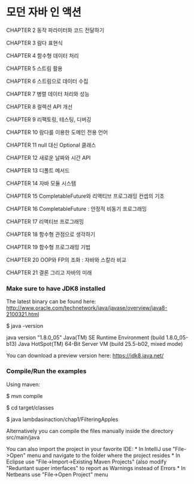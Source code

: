 모던 자바 인 액션
===============

CHAPTER 2 동작 파라미터화 코드 전달하기

CHAPTER 3 람다 표현식

CHAPTER 4 함수형 데이터 처리

CHAPTER 5 스트림 활용

CHAPTER 6 스트림으로 데이터 수집

CHAPTER 7 병렬 데이터 처리와 성능

CHAPTER 8 컬렉션 API 개선

CHAPTER 9 리팩토링, 테스팅, 디버깅

CHAPTER 10 람다를 이용한 도메인 전용 언어

CHAPTER 11 null 대신 Optional 클래스

CHAPTER 12 새로운 날짜와 시간 API

CHAPTER 13 디폴트 메서드

CHAPTER 14 자바 모듈 시스템

CHAPTER 15 CompletableFuture와 리액티브 프로그래밍 컨셉의 기초

CHAPTER 16 CompletableFuture : 안정적 비동기 프로그래밍

CHAPTER 17 리액티브 프로그래밍

CHAPTER 18 함수형 관점으로 생각하기

CHAPTER 19 함수형 프로그래밍 기법

CHAPTER 20 OOP와 FP의 조화 : 자바와 스칼라 비교

CHAPTER 21 결론 그리고 자바의 미래


### Make sure to have JDK8 installed
The latest binary can be found here: http://www.oracle.com/technetwork/java/javase/overview/java8-2100321.html

$ java -version

java version "1.8.0_05"
Java(TM) SE Runtime Environment (build 1.8.0_05-b13)
Java HotSpot(TM) 64-Bit Server VM (build 25.5-b02, mixed mode)


You can download a preview version here: https://jdk8.java.net/

### Compile/Run the examples
Using maven:

$ mvn compile

$ cd target/classes

$ java lambdasinaction/chap1/FilteringApples


Alternatively you can compile the files manually inside the directory src/main/java

You can also import the project in your favorite IDE:
    * In IntelliJ use "File->Open" menu and navigate to the folder where the project resides
    * In Eclipse use "File->Import->Existing Maven Projects" (also modify "Reduntant super interfaces" to report as Warnings instead of Errors
    * In Netbeans use "File->Open Project" menu